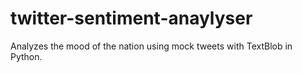 # twitter-sentiment-anaylyser
Analyzes the mood of the nation using mock tweets with TextBlob in Python.
